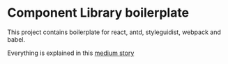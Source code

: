 # Component Library boilerplate

This project contains boilerplate for react, antd, styleguidist, webpack and babel.

Everything is explained in this [medium story](https://medium.com/otorio/build-a-react-component-library-with-antd-and-styleguidist-5927931d62c6?source=friends_link&sk=3047a765ae347dc88700f303ea5b79a0)
